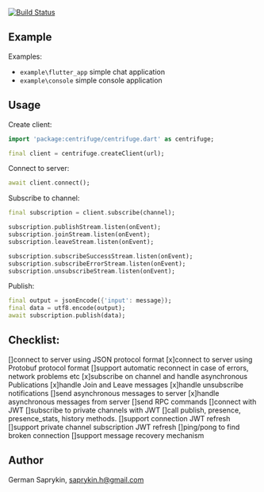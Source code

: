 [![Build Status](https://travis-ci.org/centrifugal/centrifuge-dart.svg?branch=master)](https://travis-ci.org/centrifugal/centrifuge-dart)


## Example

Examples:
* `example\flutter_app` simple chat application
* `example\console` simple console application 

## Usage

Create client:

```dart
import 'package:centrifuge/centrifuge.dart' as centrifuge;

final client = centrifuge.createClient(url);
```
Connect to server:
```dart
await client.connect();
```
Subscribe to channel:
```dart
final subscription = client.subscribe(channel);

subscription.publishStream.listen(onEvent);
subscription.joinStream.listen(onEvent);
subscription.leaveStream.listen(onEvent);

subscription.subscribeSuccessStream.listen(onEvent);
subscription.subscribeErrorStream.listen(onEvent);
subscription.unsubscribeStream.listen(onEvent);
```
Publish:
```dart
final output = jsonEncode({'input': message});
final data = utf8.encode(output);
await subscription.publish(data);
```


## Checklist:

[]connect to server using JSON protocol format
[x]connect to server using Protobuf protocol format
[]support automatic reconnect in case of errors, network problems etc
[x]subscribe on channel and handle asynchronous Publications
[x]handle Join and Leave messages
[x]handle unsubscribe notifications
[]send asynchronous messages to server
[x]handle asynchronous messages from server
[]send RPC commands
[]connect with JWT
[]subscribe to private channels with JWT
[]call publish, presence, presence_stats, history methods.
[]support connection JWT refresh
[]support private channel subscription JWT refresh
[]ping/pong to find broken connection
[]support message recovery mechanism

## Author

German Saprykin, saprykin.h@gmail.com
